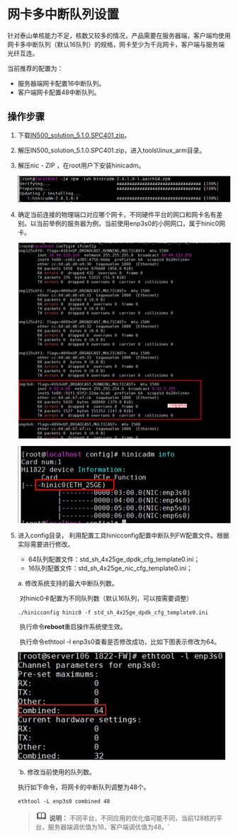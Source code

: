 # 网卡多中断队列设置<a name="ZH-CN_TOPIC_0263913270"></a>

针对泰山单核能力不足，核数又较多的情况，产品需要在服务器端，客户端均使用网卡多中断队列（默认16队列）的规格，网卡至少为千兆网卡，客户端与服务端光纤互连。

当前推荐的配置为：

-   服务器端网卡配置16中断队列。
-   客户端网卡配置48中断队列。

## 操作步骤<a name="section38551240"></a>

1.  下载[IN500\_solution\_5.1.0.SPC401.zip](https://support.huawei.com/enterprise/zh/software/250968786-ESW2000173161)。
2.  解压IN500\_solution\_5.1.0.SPC401.zip，进入tools\\linux\_arm目录。
3.  解压nic - ZIP ，在root用户下安装hinicadm。

    ![](figures/zh-cn_image_0263957242.png)

4.  确定当前连接的物理端口对应哪个网卡，不同硬件平台的网口和网卡名有差别。以当前举例的服务器为例，当前使用enp3s0的小网网口，属于hinic0网卡。

    ![](figures/zh-cn_image_0263913298.png)

    ![](figures/zh-cn_image_0263913300.png)

5. 进入config目录， 利用配置工具hinicconfig配置中断队列FW配置文件。根据实际需要进行修改。
   -   64队列配置文件：std\_sh\_4x25ge\_dpdk\_cfg\_template0.ini；
   -   16队列配置文件：std\_sh\_4x25ge\_nic\_cfg\_template0.ini；

    a. 修改系统支持的最大中断队列数。

    ​    对hinic0卡配置为不同队列数（默认16队列，可以按需要调整）

    ```
    ./hinicconfig hinic0 -f std_sh_4x25ge_dpdk_cfg_template0.ini
    ```

    ​    执行命令**reboot**重启操作系统使生效。

    ​    执行命令ethtool -l enp3s0查看是否修改成功，比如下图表示修改为64。

    ![](figures/zh-cn_image_0263913302.png)

    `b. 修改当前使用的队列数。

    执行如下命令，将网卡的中断队列调整为48个。

    ```
    ethtool -L enp3s0 combined 48
    ```

    >![](public_sys-resources/icon-note.gif) **说明：** 
    >不同平台，不同应用的优化值可能不同，当前128核的平台，服务器端调优值为16，客户端调优值为48。`



